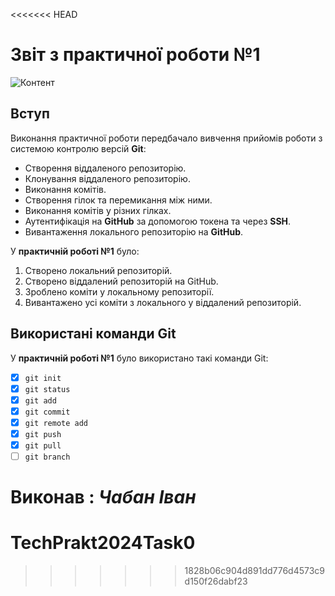 <<<<<<< HEAD
# Звіт з практичної роботи №1

![Контент](https://media.ztu.edu.ua/wp-content/uploads/2020/02/Group-6-1-1536x465.png)

## Вступ

Виконання практичної роботи передбачало вивчення прийомів роботи з системою контролю версій **Git**:

- Створення віддаленого репозиторію.
- Клонування віддаленого репозиторію.
- Виконання комітів.
- Створення гілок та перемикання між ними.
- Виконання комітів у різних гілках.
- Аутентифікація на **GitHub** за допомогою токена та через **SSH**.
- Вивантаження локального репозиторію на **GitHub**.

У **практичній роботі №1** було:

 1. Створено локальний репозиторій.
 2. Створено віддалений репозиторій на GitHub.
 3. Зроблено коміти у локальному репозиторії.
 4. Вивантажено усі коміти з локального у віддалений репозиторій.

## Використані команди Git

У **практичній роботі №1** було використано такі команди Git:

- [x] `git init`
- [x] `git status`
- [x] `git add`
- [x] `git commit`
- [x] `git remote add`
- [x] `git push`
- [x] `git pull`
- [ ] `git branch`

Виконав : ***Чабан Іван***
=======
# TechPrakt2024Task0
>>>>>>> 1828b06c904d891dd776d4573c9d150f26dabf23
